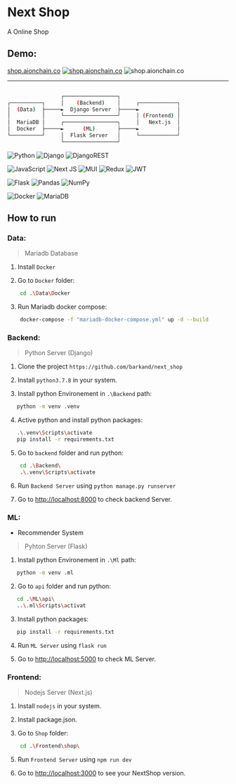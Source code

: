 # Next Shop

A Online Shop

## Demo:

[shop.aionchain.co](https://shop.aionchain.co)
[![shop.aionchain.co](https://img.shields.io/website-up-down-green-red/http/shields.io.svg)](https://shop.aionchain.co/) ![shop.aionchain.co](https://img.shields.io/badge/version-1.0-green.svg)

---

```bash

                 ┌─────────────────┐
┌──────────┐     │    (Backend)    │     ┌────────────┐
│  (Data)  ├─────►  Django Server  ├─────►            │
│          │     └─────────────────┘     │ (Frontend) │
│  MariaDB │     ┌─────────────────┐     │   Next.js  │
│  Docker  ├─────►      (ML)       ├─────►            │
└──────────┘     │  Flask Server   │     └────────────┘
                 └─────────────────┘

```

![Python](https://img.shields.io/badge/python-3670A0?style=for-the-badge&logo=python&logoColor=ffdd54) ![Django](https://img.shields.io/badge/django-%23092E20.svg?style=for-the-badge&logo=django&logoColor=white) ![DjangoREST](https://img.shields.io/badge/DJANGO-REST-ff1709?style=for-the-badge&logo=django&logoColor=white&color=ff1709&labelColor=gray)

![JavaScript](https://img.shields.io/badge/javascript-%23323330.svg?style=for-the-badge&logo=javascript&logoColor=%23F7DF1E) ![Next JS](https://img.shields.io/badge/Next-black?style=for-the-badge&logo=next.js&logoColor=white) ![MUI](https://img.shields.io/badge/MUI-%230081CB.svg?style=for-the-badge&logo=mui&logoColor=white) ![Redux](https://img.shields.io/badge/redux-%23593d88.svg?style=for-the-badge&logo=redux&logoColor=white) ![JWT](https://img.shields.io/badge/JWT-black?style=for-the-badge&logo=JSON%20web%20tokens)

![Flask](https://img.shields.io/badge/flask-%23000.svg?style=for-the-badge&logo=flask&logoColor=white) ![Pandas](https://img.shields.io/badge/pandas-%23150458.svg?style=for-the-badge&logo=pandas&logoColor=white) ![NumPy](https://img.shields.io/badge/numpy-%23013243.svg?style=for-the-badge&logo=numpy&logoColor=white)

![Docker](https://img.shields.io/badge/docker-%230db7ed.svg?style=for-the-badge&logo=docker&logoColor=white) ![MariaDB](https://img.shields.io/badge/MariaDB-003545?style=for-the-badge&logo=mariadb&logoColor=white)

## How to run

### Data:

> Mariadb Database

1.  Install `Docker`

2.  Go to `Docker` folder:

```bash
    cd .\Data\Docker
```

3.  Run Mariadb docker compose:

```bash
    docker-compose -f "mariadb-docker-compose.yml" up -d --build
```

### Backend:

> Python Server (Django)

1.  Clone the project `https://github.com/barkand/next_shop`

2.  Install `python3.7.8` in your system.

3.  Install python Environement in `.\Backend` path:

```bash
   python -m venv .venv
```

4.  Active python and install python packages:

```bash
   .\.venv\Scripts\activate
   pip install -r requirements.txt
```

5.  Go to `backend` folder and run python:

```bash
    cd .\Backend\
    .\.venv\Scripts\activate
```

6.  Run `Backend Server` using `python manage.py runserver`

7.  Go to [http://localhost:8000](http://localhost:8000) to check backend Server.

### ML:

- Recommender System

> Pyhton Server (Flask)

1.  Install python Environement in `.\Ml` path:

```bash
   python -m venv .ml
```

2.  Go to `api` folder and run python:

```bash
   cd .\ML\api\
   ..\.ml\Scripts\activat
```

3.  Install python packages:

```bash
   pip install -r requirements.txt
```

4.  Run `ML Server` using `flask run`

5.  Go to [http://localhost:5000](http://localhost:5000) to check ML Server.

### Frontend:

> Nodejs Server (Next.js)

1.  Install `nodejs` in your system.

2.  Install package.json.

3.  Go to `Shop` folder:

```bash
    cd .\Frontend\shop\
```

5.  Run `Frontend Server` using `npm run dev`

6.  Go to [http://localhost:3000](http://localhost:3000) to see your NextShop version.
